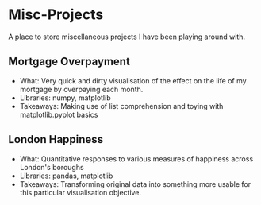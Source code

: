 # Misc-Projects
A place to store miscellaneous projects I have been playing around with.


## Mortgage Overpayment
* What: Very quick and dirty visualisation of the effect on the life of my mortgage by overpaying each month.
* Libraries: numpy, matplotlib
* Takeaways: Making use of list comprehension and toying with matplotlib.pyplot basics

## London Happiness
* What: Quantitative responses to various measures of happiness across London's boroughs
* Libraries: pandas, matplotlib
* Takeaways: Transforming original data into something more usable for this particular visualisation objective.

